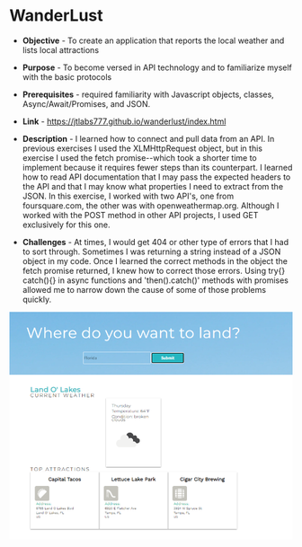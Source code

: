 # WanderLust 

* **Objective** - To create an application that reports the local weather and lists local attractions
* **Purpose**  -  To become versed in API technology and to familiarize myself with the basic protocols
* **Prerequisites**  - required familiarity with Javascript objects, classes, Async/Await/Promises, and JSON.
* **Link** - https://jtlabs777.github.io/wanderlust/index.html


* **Description** - I learned how to connect and pull data from an API. In previous exercises I used the XLMHttpRequest object, but in this exercise I used the fetch promise--which took a shorter time to implement because it requires fewer steps than its counterpart. I learned how to read API documentation that I may pass the expected headers to the API and that I may know what properties I need to extract from the JSON. In this exercise, I worked with two API's, one from foursquare.com, the other was with openweathermap.org. Although I worked with the POST method in other API projects, I used GET exclusively for this one.

* **Challenges** - At times, I would get 404 or other type of errors that I had to sort through.  Sometimes I was returning a string instead of a JSON object in my code. Once I learned the correct methods in the object the fetch promise returned, I knew how to correct those errors. Using try{} catch(){} in async functions and 'then().catch()' methods with promises allowed me to narrow down the cause of some of those problems quickly. 


![Wanderlust Screenshot](images/screenshot.png)
